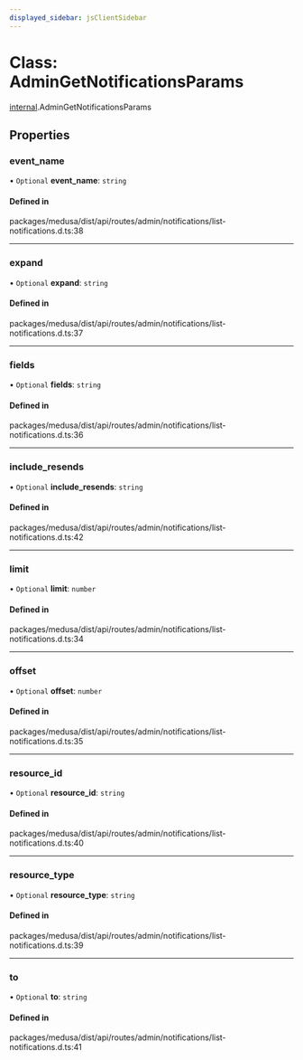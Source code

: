 ```yaml
---
displayed_sidebar: jsClientSidebar
---
```


# Class: AdminGetNotificationsParams

[internal](../modules/internal.md).AdminGetNotificationsParams

## Properties

### event\_name

• `Optional` **event\_name**: `string`

#### Defined in

packages/medusa/dist/api/routes/admin/notifications/list-notifications.d.ts:38

___

### expand

• `Optional` **expand**: `string`

#### Defined in

packages/medusa/dist/api/routes/admin/notifications/list-notifications.d.ts:37

___

### fields

• `Optional` **fields**: `string`

#### Defined in

packages/medusa/dist/api/routes/admin/notifications/list-notifications.d.ts:36

___

### include\_resends

• `Optional` **include\_resends**: `string`

#### Defined in

packages/medusa/dist/api/routes/admin/notifications/list-notifications.d.ts:42

___

### limit

• `Optional` **limit**: `number`

#### Defined in

packages/medusa/dist/api/routes/admin/notifications/list-notifications.d.ts:34

___

### offset

• `Optional` **offset**: `number`

#### Defined in

packages/medusa/dist/api/routes/admin/notifications/list-notifications.d.ts:35

___

### resource\_id

• `Optional` **resource\_id**: `string`

#### Defined in

packages/medusa/dist/api/routes/admin/notifications/list-notifications.d.ts:40

___

### resource\_type

• `Optional` **resource\_type**: `string`

#### Defined in

packages/medusa/dist/api/routes/admin/notifications/list-notifications.d.ts:39

___

### to

• `Optional` **to**: `string`

#### Defined in

packages/medusa/dist/api/routes/admin/notifications/list-notifications.d.ts:41
